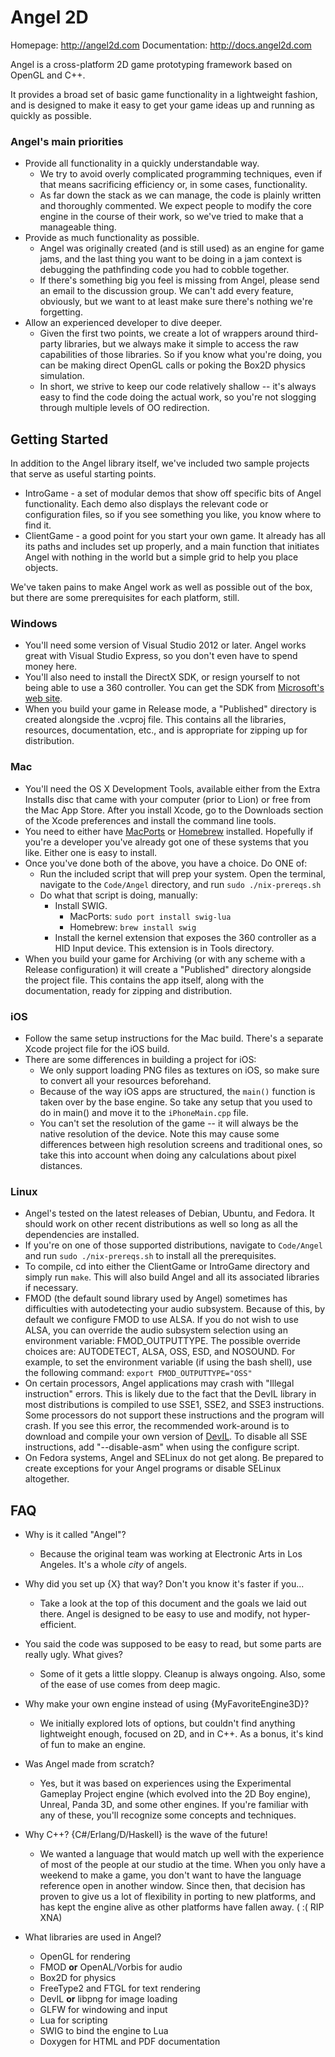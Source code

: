 Angel 2D
========
Homepage:      http://angel2d.com
Documentation: http://docs.angel2d.com


Angel is a cross-platform 2D game prototyping framework based on OpenGL 
and C++. 

It provides a broad set of basic game functionality in a lightweight fashion, 
and is designed to make it easy to get your game ideas up and running as 
quickly as possible. 

### Angel's main priorities ###

* Provide all functionality in a quickly understandable way. 
    * We try to avoid overly complicated programming techniques, even if 
        that means sacrificing efficiency or, in some cases, functionality. 
    * As far down the stack as we can manage, the code is plainly written 
        and thoroughly commented. We expect people to modify the core engine 
        in the course of their work, so we've tried to make that a manageable 
        thing. 
* Provide as much functionality as possible. 
    * Angel was originally created (and is still used) as an engine for game 
        jams, and the last thing you want to be doing in a jam context is 
        debugging the pathfinding code you had to cobble together. 
    * If there's something big you feel is missing from Angel, please send 
        an email to the discussion group. We can't add every feature, 
        obviously, but we want to at least make sure there's nothing we're 
        forgetting. 
* Allow an experienced developer to dive deeper.
    * Given the first two points, we create a lot of wrappers around 
        third-party libraries, but we always make it simple to access the raw
        capabilities of those libraries. So if you know what you're doing, 
        you can be making direct OpenGL calls or poking the Box2D physics 
        simulation. 
    * In short, we strive to keep our code relatively shallow -- it's 
        always easy to find the code doing the actual work, so you're not 
        slogging through multiple levels of OO redirection.


Getting Started
---------------
In addition to the Angel library itself, we've included two sample projects 
that serve as useful starting points.

* IntroGame - a set of modular demos that show off specific bits of Angel
  functionality. Each demo also displays the relevant code or configuration 
  files, so if you see something you like, you know where to find it. 
* ClientGame - a good point for you start your own game. It already has all 
  its paths and includes set up properly, and a main function that initiates 
  Angel with nothing in the world but a simple grid to help you place objects.

We've taken pains to make Angel work as well as possible out of the box, but
there are some prerequisites for each platform, still. 

### Windows ###
* You'll need some version of Visual Studio 2012 or later. Angel works great
  with Visual Studio Express, so you don't even have to spend money here.
* You'll also need to install the DirectX SDK, or resign yourself to not being
  able to use a 360 controller. You can get the SDK from [Microsoft's web
  site](http://msdn.microsoft.com/en-us/directx/default.aspx).
* When you build your game in Release mode, a "Published" directory is created
  alongside the .vcproj file. This contains all the libraries, resources, 
  documentation, etc., and is appropriate for zipping up for distribution. 

### Mac ###
* You'll need the OS X Development Tools, available either from the Extra 
  Installs disc that came with your computer (prior to Lion) or free from 
  the Mac App Store. After you install Xcode, go to the Downloads section of 
  the Xcode preferences and install the command line tools. 
* You need to either have [MacPorts](http://www.macports.org/) or 
  [Homebrew](http://mxcl.github.com/homebrew/) installed. Hopefully if you're
  a developer you've already got one of these systems that you like. Either
  one is easy to install.
* Once you've done both of the above, you have a choice. Do ONE of:
    * Run the included script that will prep your system. Open the terminal, 
      navigate to the `Code/Angel` directory, and run `sudo ./nix-prereqs.sh`
    * Do what that script is doing, manually:
        * Install SWIG. 
            * MacPorts: `sudo port install swig-lua`
            * Homebrew: `brew install swig`
        * Install the kernel extension that exposes the 360 controller as a
          HID Input device. This extension is in Tools directory. 
* When you build your game for Archiving (or with any scheme with a Release
  configuration) it will create a "Published" directory alongside the 
  project file. This contains the app itself, along with the documentation,
  ready for zipping and distribution. 

### iOS ###
* Follow the same setup instructions for the Mac build. There's a separate
  Xcode project file for the iOS build. 
* There are some differences in building a project for iOS:
    * We only support loading PNG files as textures on iOS, so make sure to
      convert all your resources beforehand.
    * Because of the way iOS apps are structured, the `main()` function is 
      taken over by the base engine. So take any setup that you used to do 
      in main() and move it to the `iPhoneMain.cpp` file. 
    * You can't set the resolution of the game -- it will always be the 
      native resolution of the device. Note this may cause some differences
      between high resolution screens and traditional ones, so take this 
      into account when doing any calculations about pixel distances.

### Linux ###
* Angel's tested on the latest releases of Debian, Ubuntu, and Fedora. It should work
  on other recent distributions as well so long as all the dependencies are
  installed. 
* If you're on one of those supported distributions, navigate to `Code/Angel` 
  and run `sudo ./nix-prereqs.sh` to install all the prerequisites. 
* To compile, cd into either the ClientGame or IntroGame directory and simply
  run `make`. This will also build Angel and all its associated libraries if
  necessary. 
* FMOD (the default sound library used by Angel) sometimes has difficulties 
  with autodetecting your audio subsystem.  Because of this, by default we
  configure FMOD to use ALSA.  If you do not wish to use ALSA, you can
  override the audio subsystem selection using an environment variable:
  FMOD_OUTPUTTYPE. The possible override choices are: AUTODETECT,
  ALSA, OSS, ESD, and NOSOUND. For example, to set the environment variable
  (if using the bash shell), use the following command:
      `export FMOD_OUTPUTTYPE="OSS"`
* On certain processors, Angel applications may crash with "Illegal 
  instruction" errors. This is likely due to the fact that the DevIL 
  library in most distributions is compiled to use SSE1, SSE2, and SSE3 
  instructions. Some processors do not support these instructions and the 
  program will crash. If you see this error, the recommended work-around is 
  to download and compile your own version of 
  [DevIL](http://openil.sourceforge.net). To disable all SSE instructions, 
  add "--disable-asm" when using the configure script.
* On Fedora systems, Angel and SELinux do not get along. Be prepared to 
  create exceptions for your Angel programs or disable SELinux altogether.


FAQ
---
* Why is it called "Angel"?
    * Because the original team was working at Electronic Arts in Los 
      Angeles. It's a whole *city* of angels.

* Why did you set up {X} that way? Don't you know it's faster if you...
    * Take a look at the top of this document and the goals we laid out there.
      Angel is designed to be easy to use and modify, not hyper-efficient.

* You said the code was supposed to be easy to read, but some parts are 
  really ugly. What gives?
    * Some of it gets a little sloppy. Cleanup is always ongoing. Also, some 
      of the ease of use comes from deep magic. 

* Why make your own engine instead of using {MyFavoriteEngine3D}?
    * We initially explored lots of options, but couldn't find anything 
      lightweight enough, focused on 2D, and in C++. As a bonus, it's kind of
      fun to make an engine. 

* Was Angel made from scratch?
    * Yes, but it was based on experiences using the Experimental Gameplay 
      Project engine (which evolved into the 2D Boy engine), Unreal, Panda 3D,
      and some other engines. If you're familiar with any of these, you'll 
      recognize some concepts and techniques. 

* Why C++? {C#/Erlang/D/Haskell} is the wave of the future!
    * We wanted a language that would match up well with the experience of
      most of the people at our studio at the time. When you only have a 
      weekend to make a game, you don't want to have the language reference
      open in another window. Since then, that decision has proven to give
      us a lot of flexibility in porting to new platforms, and has kept the
      engine alive as other platforms have fallen away. ( :( RIP XNA)

* What libraries are used in Angel?
    * OpenGL for rendering
    * FMOD **or** OpenAL/Vorbis for audio
    * Box2D for physics
    * FreeType2 and FTGL for text rendering
    * DevIL **or** libpng for image loading
    * GLFW for windowing and input
    * Lua for scripting
    * SWIG to bind the engine to Lua
    * Doxygen for HTML and PDF documentation

